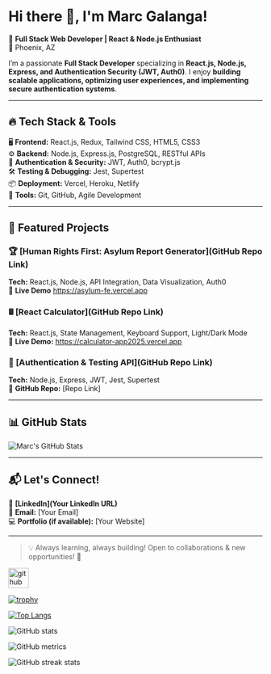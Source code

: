 # Hi there 👋, I'm Marc Galanga!

🚀 **Full Stack Web Developer | React & Node.js Enthusiast**  
📍 Phoenix, AZ  

I’m a passionate **Full Stack Developer** specializing in **React.js, Node.js, Express, and Authentication Security (JWT, Auth0)**. I enjoy **building scalable applications, optimizing user experiences, and implementing secure authentication systems**.  

---

## 🔥 **Tech Stack & Tools**
🖥 **Frontend:** React.js, Redux, Tailwind CSS, HTML5, CSS3  
⚙️ **Backend:** Node.js, Express.js, PostgreSQL, RESTful APIs  
🔐 **Authentication & Security:** JWT, Auth0, bcrypt.js  
🛠 **Testing & Debugging:** Jest, Supertest  
📦 **Deployment:** Vercel, Heroku, Netlify  
🔧 **Tools:** Git, GitHub, Agile Development  

---

## 📌 **Featured Projects**
### 🏆 **[Human Rights First: Asylum Report Generator](GitHub Repo Link)**
**Tech:** React.js, Node.js, API Integration, Data Visualization, Auth0  
🔗 **Live Demo** https://asylum-fe.vercel.app 

### 🖩 **[React Calculator](GitHub Repo Link)**
**Tech:** React.js, State Management, Keyboard Support, Light/Dark Mode  
🔗 **Live Demo:** https://calculator-app2025.vercel.app  

### 🔐 **[Authentication & Testing API](GitHub Repo Link)**
**Tech:** Node.js, Express, JWT, Jest, Supertest  
🔗 **GitHub Repo:** [Repo Link]  

---

## 📊 **GitHub Stats**
![Marc's GitHub Stats](https://github-readme-stats.vercel.app/api?username=marcmjn&show_icons=true&theme=dark)  

---

## 📬 **Let's Connect!**
🔗 **[LinkedIn](Your LinkedIn URL)**  
📩 **Email:** [Your Email]  
💻 **Portfolio (if available):** [Your Website]  

---

> 💡 Always learning, always building! Open to collaborations & new opportunities! 🚀



[<img src='https://cdn.jsdelivr.net/npm/simple-icons@3.0.1/icons/github.svg' alt='github' height='40'>](https://github.com/marcmjn)  

[![trophy](https://github-profile-trophy.vercel.app/?username=marcmjn)](https://github.com/ryo-ma/github-profile-trophy)

[![Top Langs](https://github-readme-stats.vercel.app/api/top-langs/?username=marcmjn)](https://github.com/anuraghazra/github-readme-stats)

![GitHub stats](https://github-readme-stats.vercel.app/api?username=marcmjn&show_icons=true)  

![GitHub metrics](https://metrics.lecoq.io/marcmjn)  

![GitHub streak stats](https://streak-stats.demolab.com/?user=marcmjn)  

